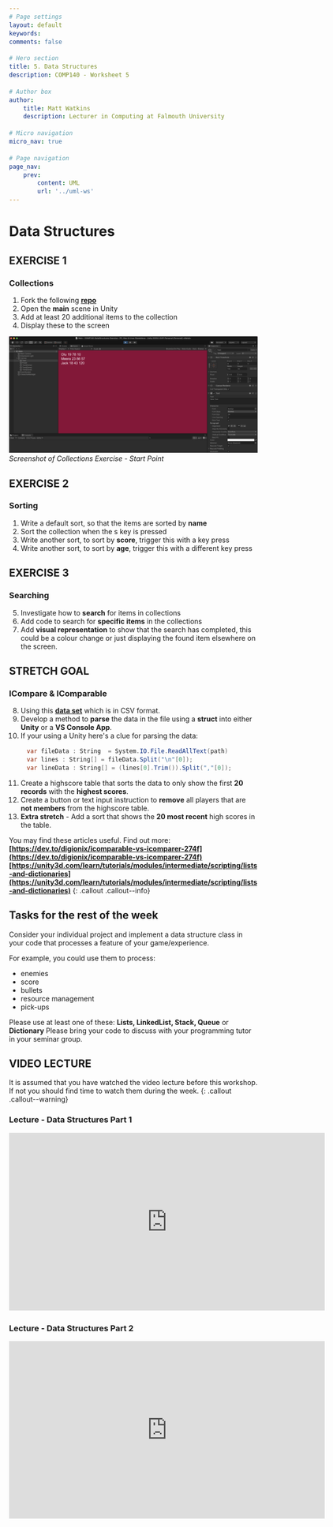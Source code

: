 ```yaml
---
# Page settings
layout: default
keywords:
comments: false

# Hero section
title: 5. Data Structures
description: COMP140 - Worksheet 5

# Author box
author:
    title: Matt Watkins
    description: Lecturer in Computing at Falmouth University

# Micro navigation
micro_nav: true

# Page navigation
page_nav:
    prev:
        content: UML
        url: '../uml-ws'
---
```


# Data Structures

## EXERCISE 1
### Collections
1. Fork the following **[repo](https://github.falmouth.ac.uk/Games-Academy/COMP140-DataStructures-Exercise)**
2. Open the **main** scene in Unity
3. Add at least 20 additional items to the collection
4. Display these to the screen

![Start point for Exercise 2](images/unity-sort.png)
*Screenshot of Collections Exercise - Start Point*

## EXERCISE 2
### Sorting
1. Write a default sort, so that the items are sorted by **name**
2. Sort the collection when the s key is pressed
3. Write another sort, to sort by **score**, trigger this with a key press
4. Write another sort, to sort by **age**, trigger this with a different key press

## EXERCISE 3
### Searching
5.  Investigate how to **search** for items in collections    
6.  Add code to search for **specific items** in the collections   
7.  Add **visual representation** to show that the search has completed, this could be a colour change or just displaying the found item elsewhere on the screen.

## STRETCH GOAL
### ICompare & IComparable

8. Using this **[data set](https://falmouthac-my.sharepoint.com/:x:/g/personal/matt_watkins_falmouth_ac_uk/EewqOswxQWhFrI3gRrhNR8cBoTOgn16HfE4bYFTWkTCl0g?e=FMdSYG)** which is in CSV format.
9. Develop a method to **parse** the data in the file using a **struct** into either **Unity** or a **VS Console App**.
10. If your using a Unity here's a clue for parsing the data:
```c#
     var fileData : String  = System.IO.File.ReadAllText(path)
     var lines : String[] = fileData.Split("\n"[0]);
     var lineData : String[] = (lines[0].Trim()).Split(","[0]);
```
11. Create a highscore table that sorts the data to only show the first **20 records** with the **highest scores**.
12.  Create a button or text input instruction to **remove** all players that are **not members** from the highscore table.
13. **Extra stretch** - Add a sort that shows the **20 most recent** high scores in the table.

You may find these articles useful. Find out more: **[https://dev.to/digionix/icomparable-vs-icomparer-274f](https://dev.to/digionix/icomparable-vs-icomparer-274f)**
**\[https://unity3d.com/learn/tutorials/modules/intermediate/scripting/lists-and-dictionaries](https://unity3d.com/learn/tutorials/modules/intermediate/scripting/lists-and-dictionaries)**
{: .callout .callout--info}

## Tasks for the rest of the week
Consider your individual project and implement a data structure class in your code that processes
a feature of your game/experience. 

For example, you could use them to process:
- enemies
- score
- bullets
- resource management
- pick-ups

Please use at least one of these: **Lists, LinkedList, Stack, Queue** or **Dictionary**
Please bring your code to discuss with your programming tutor in your seminar group.



## VIDEO LECTURE

It is assumed that you have watched the video lecture before this workshop. If not you should find time to watch them during the week.
{: .callout .callout--warning}

### Lecture - Data Structures Part 1
<iframe width="640" height="360" src="https://web.microsoftstream.com/embed/video/8f8786c7-82bb-4d21-a5d8-17c7088c0fcc?autoplay=false&showinfo=true" allowfullscreen style="border:none;"></iframe>

### Lecture - Data Structures Part 2
<iframe width="640" height="360" src="https://web.microsoftstream.com/embed/video/620d8fc4-9ce0-41d9-83f0-35ee903040dc?autoplay=false&showinfo=true" allowfullscreen style="border:none;"></iframe>

<!--stackedit_data:
eyJoaXN0b3J5IjpbLTU3Mzc3ODg0MSwxNjA1NzI2OTU3LC02Nz
E1NDc1MTQsLTQ4Nzc5MjIwMCwxMTYwNTM1NzM2LC0zMTIzODU0
ODAsLTIyNzU4MDA5LC0yMjc1ODAwOSwtMTAyMzkyNjAzMCwtMT
Q4NDQ1MjQ0NiwzNjgxMDMwNSw5NTU4OTU3NDgsLTEwMTMwNjMw
NzldfQ==
-->